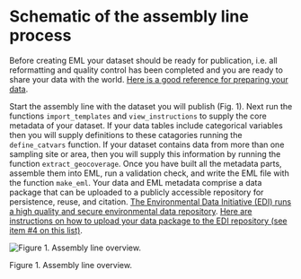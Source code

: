 # Schematic of the assembly line process

Before creating EML your dataset should be ready for publication, i.e. all reformatting and quality control has been completed and you are ready to share your data with the world. [Here is a good reference for preparing your data](https://environmentaldatainitiative.org/resources/assemble-data-and-metadata/).

Start the assembly line with the dataset you will publish (Fig. 1). Next run the functions `import_templates` and `view_instructions` to supply the core metadata of your dataset. If your data tables include categorical variables then you will supply definitions to these catagories running the `define_catvars` function. If your dataset contains data from more than one sampling site or area, then you will supply this information by running the function `extract_geocoverage`. Once you have built all the metadata parts, assemble them into EML, run a validation check, and write the EML file with the function `make_eml`. Your data and EML metadata comprise a data package that can be uploaded to a publicly accessible repository for persistence, reuse, and citation. [The Environmental Data Initiative (EDI) runs a high quality and secure environmental data repository](https://portal.edirepository.org/nis/home.jsp).  [Here are instructions on how to upload your data package to the EDI repository (see item #4 on this list)](https://environmentaldatainitiative.org/resources/assemble-data-and-metadata/).

![Figure 1. Assembly line overview.](https://github.com/EDIorg/EMLassemblyline/blob/master/vignettes/eml_assembly_line_overview.jpg)

Figure 1. Assembly line overview.

